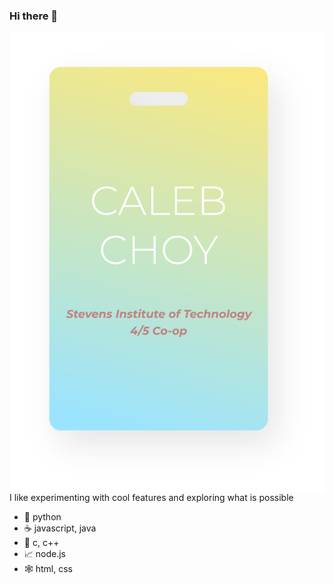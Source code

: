 ### Hi there 👋

<img align="right" src="card.png" />
<br />
<br />
<br />
I like experimenting with cool features and exploring what is possible

- 🐍 python
- ☕ javascript, java
- 🌊 c, c++
- 📈 node.js
- 🕸 html, css
<!--
**Ookayleb/Ookayleb** is a ✨ _special_ ✨ repository because its `README.md` (this file) appears on your GitHub profile.

Here are some ideas to get you started:

- 🔭 I’m currently working on ...
- 🌱 I’m currently learning ...
- 👯 I’m looking to collaborate on ...
- 🤔 I’m looking for help with ...
- 💬 Ask me about ...
- 📫 How to reach me: ...
- 😄 Pronouns: ...
- ⚡ Fun fact: ...
-->
